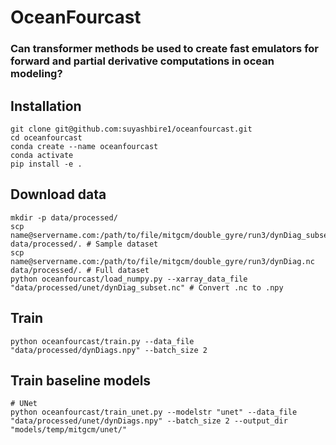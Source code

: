 # OceanFourcast 
### Can transformer methods be used to create fast emulators for forward and partial derivative computations in ocean modeling?

## Installation
```
git clone git@github.com:suyashbire1/oceanfourcast.git
cd oceanfourcast
conda create --name oceanfourcast
conda activate
pip install -e .
```

## Download data
```
mkdir -p data/processed/
scp name@servername.com:/path/to/file/mitgcm/double_gyre/run3/dynDiag_subset.nc data/processed/. # Sample dataset
scp name@servername.com:/path/to/file/mitgcm/double_gyre/run3/dynDiag.nc data/processed/. # Full dataset
python oceanfourcast/load_numpy.py --xarray_data_file "data/processed/unet/dynDiag_subset.nc" # Convert .nc to .npy
```

## Train
```
python oceanfourcast/train.py --data_file "data/processed/dynDiags.npy" --batch_size 2
```

## Train baseline models
```
# UNet
python oceanfourcast/train_unet.py --modelstr "unet" --data_file "data/processed/unet/dynDiags.npy" --batch_size 2 --output_dir "models/temp/mitgcm/unet/"
```